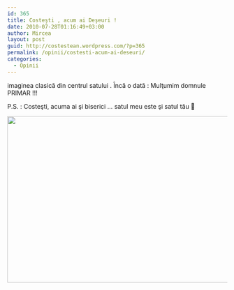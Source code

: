 ```yaml
---
id: 365
title: Costeşti , acum ai Deşeuri !
date: 2010-07-28T01:16:49+03:00
author: Mircea
layout: post
guid: http://costestean.wordpress.com/?p=365
permalink: /opinii/costesti-acum-ai-deseuri/
categories:
  - Opinii
---
```

imaginea clasică din centrul satului . Încă o dată : Mulţumim domnule PRIMAR !!!

P.S. : Costeşti, acuma ai şi biserici &#8230; satul meu este şi satul tău 🙂<!--more-->

<a href="http://costestean.wordpress.com/2010/07/28/costesti-acum-ai-deseuri/image193/" rel="attachment wp-att-366"><img class="aligncenter size-full wp-image-366" title="Image193" src="http://costestean.files.wordpress.com/2010/07/image193.jpg" alt="" width="510" height="382" srcset="http://costestitv.ddev.local/costestitv/wp-content/uploads//2010/07/image193.jpg 640w, http://costestitv.ddev.local/costestitv/wp-content/uploads//2010/07/image193-300x225.jpg 300w, http://costestitv.ddev.local/costestitv/wp-content/uploads//2010/07/image193-624x468.jpg 624w" sizes="(max-width: 510px) 100vw, 510px" /></a>

&nbsp;

&nbsp;